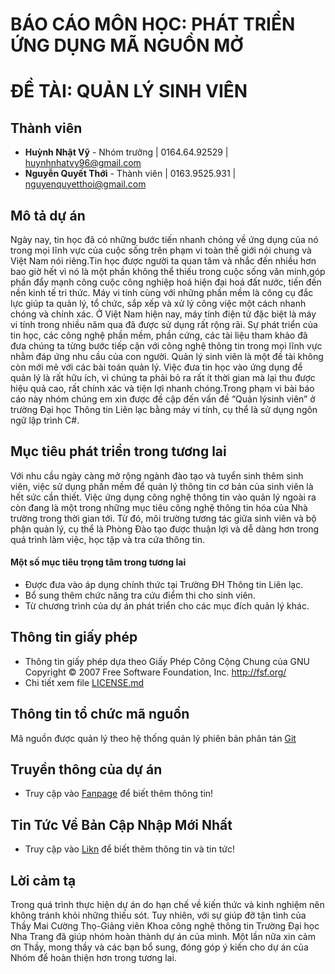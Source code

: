 # BÁO CÁO MÔN HỌC: PHÁT TRIỂN ỨNG DỤNG MÃ NGUỒN MỞ
# ĐỀ TÀI: QUẢN LÝ SINH VIÊN
## Thành viên

* **Huỳnh Nhật Vỹ** - Nhóm trưởng | 0164.64.92529 | huynhnhatvy96@gmail.com 
* **Nguyễn Quyết Thới** - Thành viên | 0163.9525.931 | nguyenquyetthoi@gmail.com

## Mô tả dự án

Ngày nay, tin học đã có những bước tiến nhanh chóng về ứng dụng của nó trong mọi lĩnh vực của cuộc sống trên phạm vi toàn thế giới nói chung và Việt Nam nói riêng.Tin học được người ta quan tâm và nhắc đến nhiều hơn bao giờ hết vì nó là một phần không thể thiếu trong cuộc sống văn minh,góp phần đẩy mạnh công cuộc công nghiệp hoá hiện đại hoá đất nước, tiến đến nền kinh tế tri thức. Máy vi tính cùng với những phần mềm là công cụ đắc lực giúp ta quản lý, tổ chức, sắp xếp và xử lý công việc một cách nhanh chóng và chính xác. Ở Việt Nam hiện nay, máy tính điện tử đặc biệt là máy vi tính trong nhiều năm qua đã được sử dụng rất rộng rãi. Sự phát triển của tin học, các công nghệ phần mềm, phần cứng, các tài liệu tham khảo đã đưa chúng ta từng bước tiếp cận với công nghệ thông tin trong mọi lĩnh vực nhằm đáp ứng nhu cầu của con người. Quản lý sinh viên là một đề tài không còn mới mẻ với các bài toán quản lý. Việc đưa tin học vào ứng dụng để quản lý là rất hữu ích, vì chúng ta phải bỏ ra rất ít thời gian mà lại thu được hiệu quả cao, rất chính xác và tiện lợi nhanh chóng.Trong phạm vi bài báo cáo này nhóm chúng em xin được đề cập đến vấn đề “Quản lýsinh viên” ở trường Đại học Thông tin Liên lạc bằng máy vi tính, cụ thể là sử dụng ngôn ngữ lập trình C#.

## Mục tiêu phát triển trong tương lai

Với nhu cầu ngày càng mở rộng ngành đào tạo và tuyển sinh thêm sinh viên, việc sử dụng phần mềm để quản lý thông tin cơ bản của sinh viên là hết sức cần thiết. Việc ứng dụng công nghệ thông tin vào quản lý ngoài ra còn đang là một trong những mục tiêu công nghệ thông tin hóa của Nhà trường trong thời gian tới. Từ đó, môi trường tương tác giữa sinh viên và bộ phận quản lý, cụ thể là Phòng Đào tạo được thuận lợi và dễ dàng hơn trong quá trình làm việc, học tập và tra cứa thông tin.
#### Một số mục tiêu trọng tâm trong tương lai
* Được đưa vào áp dụng chính thức tại Trường ĐH Thông tin Liên lạc. 
* Bổ sung thêm chức năng tra cứu điểm thi cho sinh viên.
* Từ chương trình của dự án phát triển cho các mục đích quản lý khác.

## Thông tin giấy phép

* Thông tin giấy phép dựa theo Giấy Phép Công Cộng Chung của GNU Copyright © 2007 Free Software Foundation, Inc. http://fsf.org/
* Chi tiết xem file [LICENSE.md](https://github.com/baitapnhomVT/BTVyThoi/blob/master/LICENSE.md)

## Thông tin tổ chức mã nguồn

 Mã nguồn được quản lý theo hệ thống quản lý phiên bản phân tán [Git](https://git-scm.com/) 
 
 ## Truyền thông của dự án
 
 * Truy cập vào [Fanpage](https://www.facebook.com/Qu%E1%BA%A3n-L%C3%BD-Sinh-Vi%C3%AAn-1263591970430901/?hc_ref=ARSPydulnkqX3ktgV9z1bPekRopHMOsfvaRCu-n4sVaXuykJYth_u7o4iI20PpBEeW0&fref=nf) để biết thêm thông tin!
 
  ## Tin Tức Về Bản Cập Nhập Mới Nhất
 
 * Truy cập vào [Likn](https://www.facebook.com/Qu%E1%BA%A3n-L%C3%BD-Sinh-Vi%C3%AAn-1263591970430901/?hc_ref=ARSPydulnkqX3ktgV9z1bPekRopHMOsfvaRCu-n4sVaXuykJYth_u7o4iI20PpBEeW0&fref=nf) để biết thêm thông tin và tin tức!

## Lời cảm tạ
 
 Trong quá trình thực hiện dự án do hạn chế về kiến thức và kinh nghiệm nên không tránh khỏi những thiếu sót. Tuy nhiên, với sự giúp đỡ tận tình của Thầy Mai Cường Thọ-Giảng viên Khoa công nghệ thông tin Trường Đại học Nha Trang đã giúp nhóm hoàn thành dự án của mình. Một lần nữa xin cảm ơn Thầy, mong thầy và các bạn bổ sung, đóng góp ý kiến cho dự án của Nhóm để hoàn thiện hơn trong tương lai.  

